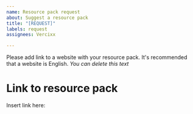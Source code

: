```yaml
---
name: Resource pack request
about: Suggest a resource pack
title: "[REQUEST]"
labels: request
assignees: Vercixx

---
```


Please add link to a website with your resource pack. It's recommended that a website is English.
*You can delete this text*

# Link to resource pack
Insert link here:
